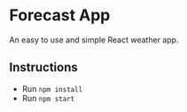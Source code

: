 # Forecast App

An easy to use and simple React weather app.

## Instructions

* Run `npm install`
* Run `npm start`
